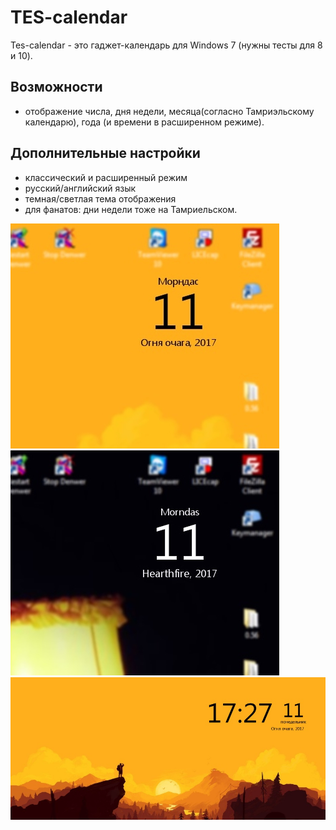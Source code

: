 # TES-calendar
Tes-calendar - это гаджет-календарь для Windows 7 (нужны тесты для 8 и 10).

## Возможности
* отображение числа, дня недели, месяца(согласно Тамриэльскому календарю), года (и времени в расширенном режиме).

## Дополнительные настройки
* классический и расширенный режим
* русский/английский язык
* темная/светлая тема отображения
* для фанатов: дни недели тоже на Тамриельском.

![](https://raw.githubusercontent.com/Durkgame/TES-calendar/master/images/example/example3.jpg)![](https://raw.githubusercontent.com/Durkgame/TES-calendar/master/images/example/example2.jpg)
![](https://raw.githubusercontent.com/Durkgame/TES-calendar/master/images/example/example1.jpg)